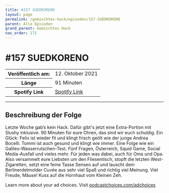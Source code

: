 ```yaml
---
title: #157 SUEDKORENO
layout: page
permalink: /gemischtes-hack/episoden/157-SUEDKORENO
parent: Alle Episoden
grand_parent: Gemischtes Hack
nav_order: 171
---
```


# #157 SUEDKORENO
<table class="resp-table dcf-table dcf-table-responsive dcf-table-bordered dcf-table-striped dcf-w-100%">
                    <tbody>
                        <tr>
                            <th scope="row">Veröffentlich am:</th>
                            <td data-label="Veröffentlich am:">12. Oktober 2021</td>
                        </tr>
                        <tr>
                            <th scope="row">Länge </th>
                            <td data-label="Länge ">91 Minuten</td>
                        </tr><tr>
                                <th scope="row">Spotify Link</th>
                                <td data-label="Spotify Link"><a href="https://open.spotify.com/episode/5WaRdGfyhyJBmhgwO7Sh68">Spotify Link</a></td>
                            </tr></tbody>
                </table>

***

## Beschreibung der Folge

<div>
<p>Letzte Woche gab’s kein Hack. Dafür gibt's jetzt eine Extra-Portion mit Slushy inklusive. 90 Minuten für eure Ohren, das sind wir euch schuldig. Ein Glück: Felix ist wieder fit und klingt frisch geölt wie der junge Andrea Bocelli. Tommi ist auch gesund und klingt wie immer. Eine Folge wie ein Galileo-Wasserrutschen-Test. Fünf Fragen, Österreich, Squid Game, Social Media-Ausfall und vieles mehr. Für jeden was dabei, auch für Oma und Opa. Also versammelt eure Liebsten um den Fliesentisch, stopft die letzten West-Zigaretten, setzt eine feine Tasse Senseo auf und lauscht dem Berlinerdetmolder Cuvée aus sehr viel Spaß und richtig viel Meinung. Viel Freude, Mäuse! Kuss auf die Hornhaut vom Kleinen Zeh.</p><p> </p><p>Learn more about your ad choices. Visit <a href="https://podcastchoices.com/adchoices">podcastchoices.com/adchoices</a></p>  
</div>

